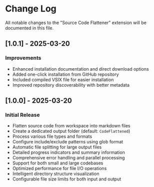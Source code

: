 # Change Log

All notable changes to the "Source Code Flattener" extension will be documented in this file.

## [1.0.1] - 2025-03-20

### Improvements

- Enhanced installation documentation and direct download options
- Added one-click installation from GitHub repository
- Included compiled VSIX file for easier installation
- Improved repository discoverability with better metadata

## [1.0.0] - 2025-03-20

### Initial Release

- Flatten source code from workspace into markdown files
- Create a dedicated output folder (default: `CodeFlattened`)
- Process various file types and formats
- Configure include/exclude patterns using glob format
- Automatic file splitting for large output files
- Detailed progress indicators and summary information
- Comprehensive error handling and parallel processing
- Support for both small and large codebases
- Optimized performance for file I/O operations
- Intelligent directory structure visualization
- Configurable file size limits for both input and output
